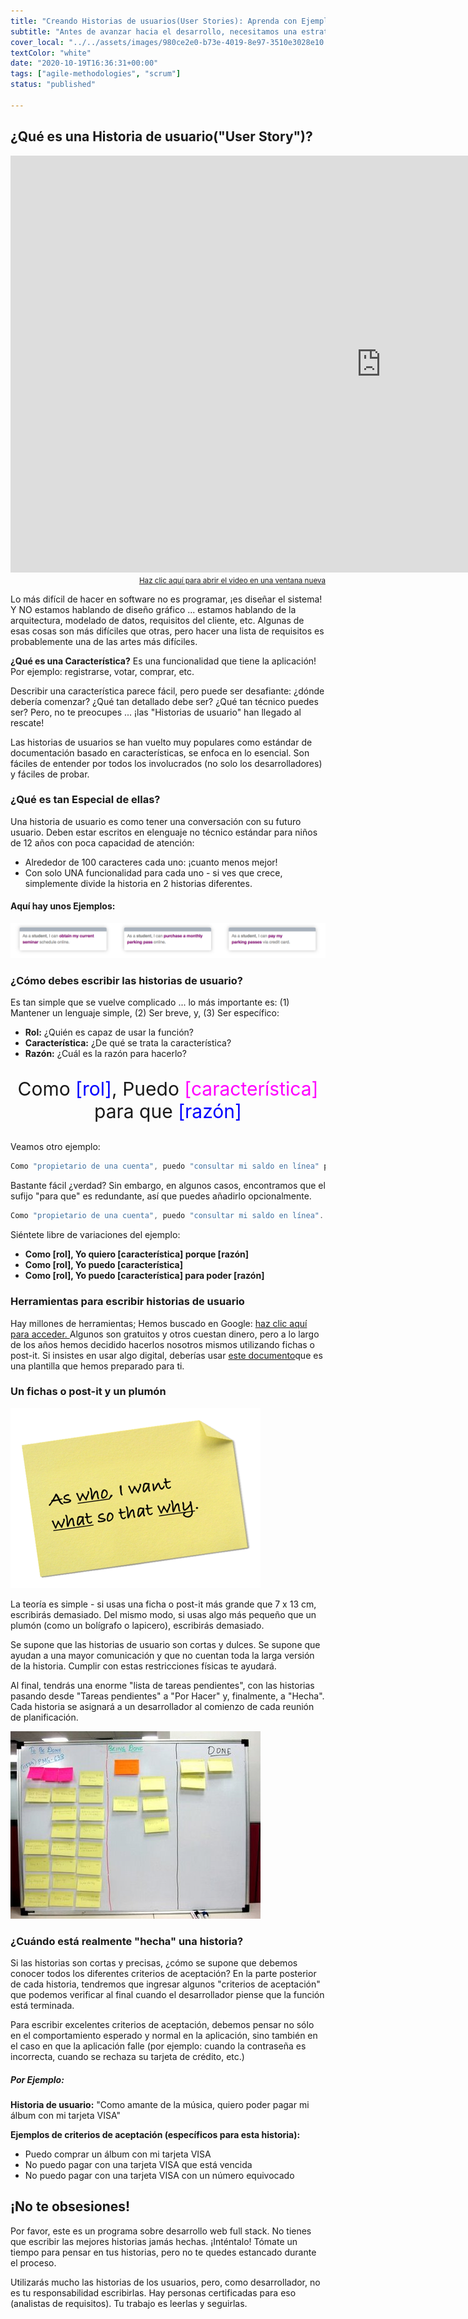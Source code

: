 ```yaml
---
title: "Creando Historias de usuarios(User Stories): Aprenda con Ejemplos de Historias de Usuarios"
subtitle: "Antes de avanzar hacia el desarrollo, necesitamos una estrategia (Historias de usuarios). Aprende con ejemplos de historias de usuarios. Es la actividad más infravalorada en el ciclo de desarrollo de software y representa el 70% de las razones por las que los proyectos no se entregan a tiempo.."
cover_local: "../../assets/images/980ce2e0-b73e-4019-8e97-3510e3028e10.jpeg"
textColor: "white"
date: "2020-10-19T16:36:31+00:00"
tags: ["agile-methodologies", "scrum"]
status: "published"

---
```


## ¿Qué es una Historia de usuario("User Story")?


<iframe width="1185" height="667" src="https://www.youtube.com/embed/LGeDZmrWwsw" frameborder="0" allow="accelerometer; autoplay; encrypted-media; gyroscope; picture-in-picture" allowfullscreen></iframe>

<div align="right"><small><a href="https://www.youtube.com/embed/LGeDZmrWwsw">Haz clic aquí para abrir el video en una ventana nueva</a></small></div>

Lo más difícil de hacer en software no es programar, ¡es diseñar el sistema! Y NO estamos hablando de diseño gráfico ... estamos hablando de la arquitectura, modelado de datos, requisitos del cliente, etc. Algunas de esas cosas son más difíciles que otras, pero hacer una lista de requisitos es probablemente una de las artes más difíciles.

**¿Qué es una Característica?** Es una funcionalidad que tiene la aplicación! Por ejemplo: registrarse, votar, comprar, etc.

Describir una característica parece fácil, pero puede ser desafiante: ¿dónde debería comenzar? ¿Qué tan detallado debe ser? ¿Qué tan técnico puedes ser? Pero, no te preocupes ... ¡las "Historias de usuario" han llegado al rescate!

Las historias de usuarios se han vuelto muy populares como estándar de documentación basado en características, se enfoca en lo esencial. Son fáciles de entender por todos los involucrados (no solo los desarrolladores) y fáciles de probar.

### ¿Qué es tan Especial de ellas?


Una historia de usuario es como tener una conversación con su futuro usuario. Deben estar escritos en elenguaje no técnico estándar para niños de 12 años con poca capacidad de atención:

+ Alrededor de 100 caracteres cada uno: ¡cuanto menos mejor!
+ Con solo UNA funcionalidad para cada uno - si ves que crece, simplemente divide la historia en 2 historias diferentes.

#### Aquí hay unos Ejemplos:

![ejemplos de historias de usuarios](../../assets/images/032a818d-e4d7-4276-8195-ce5d8a3edcf6.png)

### ¿Cómo debes escribir las historias de usuario?


Es tan simple que se vuelve complicado ... lo más importante es: (1) Mantener un lenguaje simple, (2) Ser breve, y, (3) Ser específico:

+ **Rol:**  ¿Quién es capaz de usar la función?
+ **Característica:** ¿De qué se trata la característica?
+ **Razón:**  ¿Cuál es la razón para hacerlo?

<p align="center"; style= "font-size:30px" > Como <font color="blue">[rol]</font>, Puedo <font color="#ff00ff">[característica]</font> para que <font color="blue">[razón]</font></p>

Veamos otro ejemplo:
```jsx
Como "propietario de una cuenta", puedo "consultar mi saldo en línea" para "mantener un saldo diario las 24 horas del día".
```

Bastante fácil ¿verdad? Sin embargo, en algunos casos, encontramos que el sufijo "para que" es redundante, así que puedes añadirlo opcionalmente.

```jsx
Como "propietario de una cuenta", puedo "consultar mi saldo en línea".
```

Siéntete libre de variaciones del ejemplo:

+ **Como [rol], Yo quiero [característica] porque [razón]**
+ **Como [rol], Yo puedo [característica]**
+ **Como [rol], Yo puedo [característica] para poder [razón]**

### Herramientas para escribir historias de usuario

Hay millones de herramientas; Hemos buscado en Google: [haz clic aquí para acceder. ](http://lmgtfy.com/?q=free+tools+to+write+user+stories)Algunos son gratuitos y otros cuestan dinero, pero a lo largo de los años hemos decidido hacerlos nosotros mismos utilizando fichas o post-it. Si insistes en usar algo digital, deberías usar [este documento](https://docs.google.com/spreadsheets/d/1Lj6NBXGLgAY-dyCHkVQIJdG6IbqrGRw6p6k3q-jb7tE/edit?usp=sharing)que es una plantilla que hemos preparado para ti.

### Un fichas o post-it y un plumón

![ejemplos de historias de usuario](../../assets/images/94f4a28c-a93c-4e05-9f86-ce64abc2ff7b.png)

La teoría es simple - si usas una ficha o post-it más grande que 7 x 13 cm, escribirás demasiado. Del mismo modo, si usas algo más pequeño que un plumón (como un bolígrafo o lapicero), escribirás demasiado.

Se supone que las historias de usuario son cortas y dulces. Se supone que ayudan a una mayor comunicación y que no cuentan toda la larga versión de la historia. Cumplir con estas restricciones físicas te ayudará.

Al final, tendrás una enorme "lista de tareas pendientes", con las historias pasando desde "Tareas pendientes" a "Por Hacer" y, finalmente, a "Hecha". Cada historia se asignará a un desarrollador al comienzo de cada reunión de planificación.

![emeplo de historias de usuario](../../assets/images/faaa70b0-5343-43f0-8565-994c9b40ab8b.jpeg)

### ¿Cuándo está realmente "hecha" una historia?

Si las historias son cortas y precisas, ¿cómo se supone que debemos conocer todos los diferentes criterios de aceptación? En la parte posterior de cada historia, tendremos que ingresar algunos "criterios de aceptación" que podemos verificar al final cuando el desarrollador piense que la función está terminada.

Para escribir excelentes criterios de aceptación, debemos pensar no sólo en el comportamiento esperado y normal en la aplicación, sino también en el caso en que la aplicación falle (por ejemplo: cuando la contraseña es incorrecta, cuando se rechaza su tarjeta de crédito, etc.) 

##### Por Ejemplo:

**Historia de usuario:**
"Como amante de la música, quiero poder pagar mi álbum con mi tarjeta VISA"

**Ejemplos de criterios de aceptación (específicos para esta historia):**

+ Puedo comprar un álbum con mi tarjeta VISA
+ No puedo pagar con una tarjeta VISA que está vencida
+ No puedo pagar con una tarjeta VISA con un número equivocado

## ¡No te obsesiones!


Por favor, este es un programa sobre desarrollo web full stack. No tienes que escribir las mejores historias jamás hechas. ¡Inténtalo! Tómate un tiempo para pensar en tus historias, pero no te quedes estancado durante el proceso.

Utilizarás mucho las historias de los usuarios, pero, como desarrollador, no es tu responsabilidad escribirlas. Hay personas certificadas para eso (analistas de requisitos). Tu trabajo es leerlas y seguirlas.
























